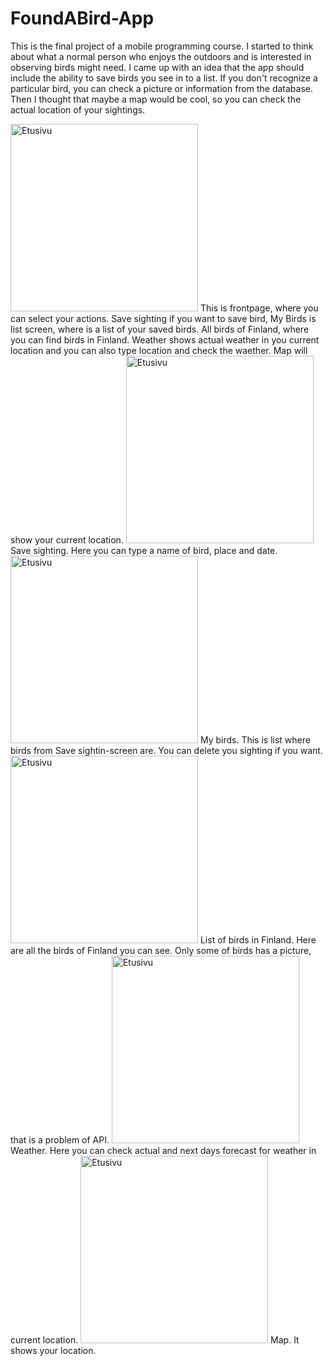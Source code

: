 # FoundABird-App
This is the final project of a mobile programming course. I started to think about what a normal person who enjoys the outdoors and is interested in observing birds might need. I came up with an idea that the app should include the ability to save birds you see in to a list. If you don't recognize a particular bird, you can check a picture or information from the database. Then I thought that maybe a map would be cool, so you can check the actual location of your sightings.

<img src="https://raw.githubusercontent.com/villlekorhonen/FoundABird-App/master/images/Homepage.jpg" alt="Etusivu" width="300">
This is frontpage, where you can select your actions. Save sighting if you want to save bird, My Birds is list screen, where is a list of your saved birds. All birds of Finland, where you can find birds in Finland. Weather shows actual weather in you current location and you can also type location and check the waether. Map will show your current location.

<img src="https://raw.githubusercontent.com/villlekorhonen/FoundABird-App/master/images/SavePAge.jpg" alt="Etusivu" width="300">
Save sighting. Here you can type a name of bird, place and date.


<img src="https://raw.githubusercontent.com/villlekorhonen/FoundABird-App/master/images/ListPage.jpg" alt="Etusivu" width="300">
My birds. This is list where birds from Save sightin-screen are. You can delete you sighting if you want.


<img src="https://raw.githubusercontent.com/villlekorhonen/FoundABird-App/master/images/BirdDatabase.jpg" alt="Etusivu" width="300">
List of birds in Finland. Here are all the birds of Finland you can see. Only some of birds has a picture, that is a problem of API.


<img src="https://raw.githubusercontent.com/villlekorhonen/FoundABird-App/master/images/WeatherPage.jpg" alt="Etusivu" width="300">
Weather. Here you can check actual and next days forecast for weather in current location.


<img src="https://raw.githubusercontent.com/villlekorhonen/FoundABird-App/master/images/MapPage.jpg" alt="Etusivu" width="300">
Map. It shows your location.

